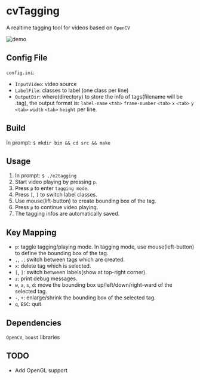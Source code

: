 # cvTagging
A realtime tagging tool for videos based on `OpenCV`

![demo](https://media.giphy.com/media/3o8dFmMGpvcXVXIMX6/giphy.gif)


## Config File
`config.ini`:
* `InputVideo`: video source
* `LabelFile`: classes to label (one class per line)
* `OutputDir`: where(directory) to store the info of tags(filename will be <video-filename>.tag), the output format is: `label-name` `<tab>` `frame-number` `<tab>` `x` `<tab>` `y` `<tab>` `width` `<tab>` `height` per line.

## Build
In prompt: `$ mkdir bin && cd src && make`


## Usage
1. In prompt: `$ ./e2tagging`
2. Start video playing by pressing `p`.
3. Press `p` to enter `tagging mode`.
3. Press `[`, `]` to switch label classes.
4. Use mouse(lift-button) to create bounding box of the tag.
5. Press `p` to continue video playing.
6. The tagging infos are automatically saved.


## Key Mapping
* `p`: taggle tagging/playing mode. In tagging mode, use mouse(left-button) to define the bounding box of the tag.
* `,`, `.`: switch between tags which are created.
* `x`: delete tag which is selected.
* `[`, `]`: switch between labels(show at top-right corner).
* `z`: print debug messages.
* `w`, `a`, `s`, `d`: move the bounding box up/left/down/right-ward of the selected tag.
* `-`, `+`: enlarge/shrink the bounding box of the selected tag.
* `q`, `ESC`: quit


## Dependencies
`OpenCV`, `boost` libraries


## TODO
* Add OpenGL support

